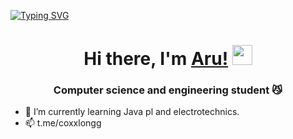 [![Typing SVG](https://readme-typing-svg.herokuapp.com?font=Fira+Code&pause=1000&color=848589&center=true&random=false&width=435&lines=Here+could+be+your+ad+xd)](https://git.io/typing-svg)
<h1 align="center">Hi there, I'm <a href="https://daniilshat.ru/" target="_blank">Aru!</a> 
<img src="https://github.com/blackcater/blackcater/raw/main/images/Hi.gif" height="32"/></h1>
<h3 align="center">Computer science and engineering student 😼</h3>

- 👾 I’m currently learning Java pl and electrotechnics.
- 📫 t.me/coxxlongg

<!---
coxxlongg/coxxlongg is a ✨ special ✨ repository because its `README.md` (this file) appears on your GitHub profile.
You can click the Preview link to take a look at your changes.
--->
